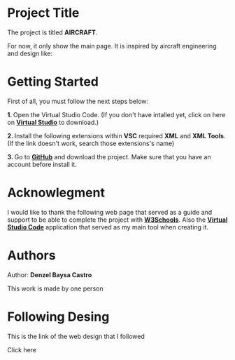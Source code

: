 # Project Title #
<p>The project is titled <b>AIRCRAFT</b>.</p>
<p>For now, it only show the main page. It is inspired by aircraft engineering and design like:</p>

# Getting Started #

First of all, you must follow the next steps below:

<b>1. </b> Open the Virtual Studio Code. (If you don't have intalled yet, click on here on <a href="https://code.visualstudio.com/download"><b>Virtual Studio</b></a> to download.)

<b>2. </b> Install the following extensions within <b>VSC</b> required <a ref="redhat.vscode-xml"><b>XML</b></a> and <a ref="DotJoshJohnson.xml"><b>XML Tools</b></a>. (If the link doesn't work, search those extensions's name)

<b>3. </b> Go to <a href="https://github.com/2DEN58/Airplane"><b>GitHub</b></a> and download the project. Make sure that you have an account before install it.

# Acknowlegment #
I would like to thank the following web page that served as a guide and support to be able to complete the project with <a href="https://www.google.com/search?q=w3schools&sca_esv=570067020&rlz=1C1FKPE_esES1075ES1075&ei=FQgbZfe4FIy0kdUPxpqt0AU&ved=0ahUKEwi3l97A-9eBAxUMWqQEHUZNC1oQ4dUDCBA&uact=5&oq=w3schools&gs_lp=Egxnd3Mtd2l6LXNlcnAiCXczc2Nob29sczIHEAAYigUYQzILEAAYgAQYsQMYgwEyCxAAGIAEGLEDGIMBMgsQABiABBixAxiDATILEAAYgAQYsQMYgwEyCxAAGIAEGLEDGIMBMgsQABiABBixAxiDATIFEAAYgAQyBRAAGIAEMgUQABiABEi-EFDfBFjPCHABeAGQAQCYAWmgAYsDqgEDMi4yuAEDyAEA-AEBwgIKEAAYRxjWBBiwA8ICChAAGIoFGLADGEPCAhYQLhiKBRjHARjRAxjIAxiwAxhD2AEBwgIGEAAYFhge4gMEGAAgQYgGAZAGC7oGBAgBGAg&sclient=gws-wiz-serp"><b>W3Schools</b></a>. Also the <a href="https://www.google.com/search?q=visual+studio+code+download&rlz=1C1FKPE_esES1075ES1075&oq=visual+studio+code+download&gs_lcrp=EgZjaHJvbWUyCQgAEEUYORiABDIHCAEQABiABDIHCAIQABiABDIHCAMQABiABDIHCAQQABiABDIHCAUQABiABDIHCAYQABiABDIHCAcQABiABDIHCAgQABiABDIHCAkQABiABNIBCDgwNzFqMGo3qAIAsAIA&sourceid=chrome&ie=UTF-8"><b>Virtual Studio Code</b></a> application that served as my main tool when creating it.

# Authors #
Author: <b>Denzel Baysa Castro</b>
<p>This work is made by one person</p>

# Following Desing #
<p>This is the link of the web design that I followed</p>
<a ref="https://dribbble.com/shots/22897739-Agency-website">Click here</a>